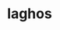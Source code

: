 ---
title: "laghos"
layout: cache
categories: [package, v0.23.0]
meta: {"versions": ["3.1"], "compilers": ["gcc@=11.4.0", "gcc@=9.4.0", "oneapi@=2024.2.1"], "oss": ["ubuntu20.04", "ubuntu22.04"], "platforms": ["linux"], "targets": ["neoverse_v1", "neoverse_v2", "ppc64le", "x86_64_v3"], "stacks": ["e4s", "e4s-neoverse-v2", "e4s-neoverse_v1", "e4s-oneapi", "e4s-power", "root"], "num_specs": 5, "num_specs_by_stack": {"e4s-power": 1, "root": 5, "e4s-neoverse_v1": 1, "e4s-neoverse-v2": 1, "e4s": 1, "e4s-oneapi": 1}}
spec_details: [{"hash": "j4p43o5xxrqmjhqrfhsqya3fevpnpt5n", "compiler": "gcc@=9.4.0", "versions": ["3.1"], "os": "ubuntu20.04", "platform": "linux", "target": "ppc64le", "variants": ["build_system=makefile", "+metis", "~ofast", "patches=e783a71"], "stacks": ["e4s-power", "root"], "size": "-", "tarball": "https://binaries.spack.io/v0.23.0/build_cache/linux-ubuntu20.04-ppc64le/gcc-9.4.0/laghos-3.1/linux-ubuntu20.04-ppc64le-gcc-9.4.0-laghos-3.1-j4p43o5xxrqmjhqrfhsqya3fevpnpt5n.spack"}, {"hash": "5py3b3r22isykzekcjekbrkdvm6npoob", "compiler": "gcc@=11.4.0", "versions": ["3.1"], "os": "ubuntu22.04", "platform": "linux", "target": "neoverse_v1", "variants": ["build_system=makefile", "+metis", "~ofast", "patches=e783a71"], "stacks": ["e4s-neoverse_v1", "root"], "size": "-", "tarball": "https://binaries.spack.io/v0.23.0/build_cache/linux-ubuntu22.04-neoverse_v1/gcc-11.4.0/laghos-3.1/linux-ubuntu22.04-neoverse_v1-gcc-11.4.0-laghos-3.1-5py3b3r22isykzekcjekbrkdvm6npoob.spack"}, {"hash": "2vtc7exmmwjk3asngsdodhm35w6inft2", "compiler": "gcc@=11.4.0", "versions": ["3.1"], "os": "ubuntu22.04", "platform": "linux", "target": "neoverse_v2", "variants": ["build_system=makefile", "+metis", "~ofast", "patches=e783a71"], "stacks": ["e4s-neoverse-v2", "root"], "size": "-", "tarball": "https://binaries.spack.io/v0.23.0/build_cache/linux-ubuntu22.04-neoverse_v2/gcc-11.4.0/laghos-3.1/linux-ubuntu22.04-neoverse_v2-gcc-11.4.0-laghos-3.1-2vtc7exmmwjk3asngsdodhm35w6inft2.spack"}, {"hash": "mparbiy7vu7mnt2kizmy6afjam3dtkrj", "compiler": "gcc@=11.4.0", "versions": ["3.1"], "os": "ubuntu22.04", "platform": "linux", "target": "x86_64_v3", "variants": ["build_system=makefile", "+metis", "~ofast", "patches=e783a71"], "stacks": ["root", "e4s"], "size": "-", "tarball": "https://binaries.spack.io/v0.23.0/build_cache/linux-ubuntu22.04-x86_64_v3/gcc-11.4.0/laghos-3.1/linux-ubuntu22.04-x86_64_v3-gcc-11.4.0-laghos-3.1-mparbiy7vu7mnt2kizmy6afjam3dtkrj.spack"}, {"hash": "6vydtrgl254empdk6dhadlnv7xql6wi3", "compiler": "oneapi@=2024.2.1", "versions": ["3.1"], "os": "ubuntu22.04", "platform": "linux", "target": "x86_64_v3", "variants": ["build_system=makefile", "+metis", "~ofast", "patches=e783a71"], "stacks": ["root", "e4s-oneapi"], "size": "-", "tarball": "https://binaries.spack.io/v0.23.0/build_cache/linux-ubuntu22.04-x86_64_v3/oneapi-2024.2.1/laghos-3.1/linux-ubuntu22.04-x86_64_v3-oneapi-2024.2.1-laghos-3.1-6vydtrgl254empdk6dhadlnv7xql6wi3.spack"}]
---